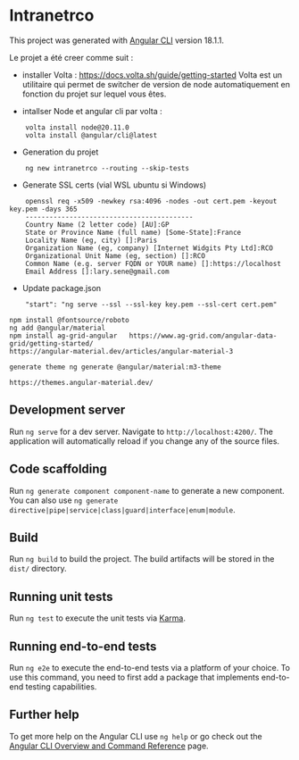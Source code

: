 
# Intranetrco

This project was generated with [Angular CLI](https://github.com/angular/angular-cli) version 18.1.1.

Le projet a été creer comme suit :

- installer Volta : https://docs.volta.sh/guide/getting-started Volta est un utilitaire qui permet de switcher de version de node automatiquement en fonction du projet sur lequel vous êtes.

-   intallser Node et angular cli par volta :
```
    volta install node@20.11.0
    volta install @angular/cli@latest
```
- Generation du projet 
```
    ng new intranetrco --routing --skip-tests
```
- Generate SSL certs (vial WSL ubuntu si Windows)
```
    openssl req -x509 -newkey rsa:4096 -nodes -out cert.pem -keyout key.pem -days 365
    ------------------------------------------
    Country Name (2 letter code) [AU]:GP
    State or Province Name (full name) [Some-State]:France
    Locality Name (eg, city) []:Paris
    Organization Name (eg, company) [Internet Widgits Pty Ltd]:RCO
    Organizational Unit Name (eg, section) []:RCO
    Common Name (e.g. server FQDN or YOUR name) []:https://localhost
    Email Address []:lary.sene@gmail.com
```
- Update package.json
```
    "start": "ng serve --ssl --ssl-key key.pem --ssl-cert cert.pem"
```

    npm install @fontsource/roboto  
    ng add @angular/material
    npm install ag-grid-angular   https://www.ag-grid.com/angular-data-grid/getting-started/
    https://angular-material.dev/articles/angular-material-3

    generate theme ng generate @angular/material:m3-theme

    https://themes.angular-material.dev/
    

## Development server

Run `ng serve` for a dev server. Navigate to `http://localhost:4200/`. The application will automatically reload if you change any of the source files.

## Code scaffolding

Run `ng generate component component-name` to generate a new component. You can also use `ng generate directive|pipe|service|class|guard|interface|enum|module`.

## Build

Run `ng build` to build the project. The build artifacts will be stored in the `dist/` directory.

## Running unit tests

Run `ng test` to execute the unit tests via [Karma](https://karma-runner.github.io).

## Running end-to-end tests

Run `ng e2e` to execute the end-to-end tests via a platform of your choice. To use this command, you need to first add a package that implements end-to-end testing capabilities.

## Further help

To get more help on the Angular CLI use `ng help` or go check out the [Angular CLI Overview and Command Reference](https://angular.dev/tools/cli) page.